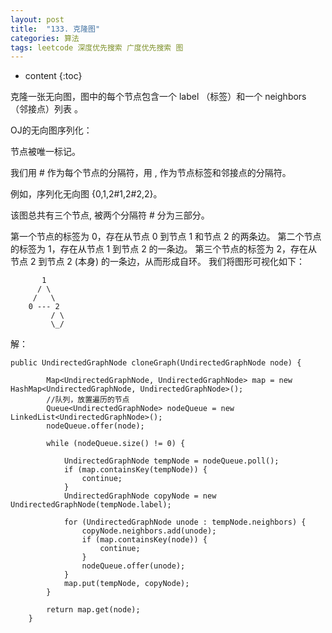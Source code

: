 ```yaml
---
layout: post
title:  "133. 克隆图"
categories: 算法
tags: leetcode 深度优先搜索 广度优先搜索 图
---
```


* content
{:toc}

<!--more-->

克隆一张无向图，图中的每个节点包含一个 label （标签）和一个 neighbors （邻接点）列表 。

OJ的无向图序列化：

节点被唯一标记。

我们用 # 作为每个节点的分隔符，用 , 作为节点标签和邻接点的分隔符。

例如，序列化无向图 {0,1,2#1,2#2,2}。

该图总共有三个节点, 被两个分隔符  # 分为三部分。 

第一个节点的标签为 0，存在从节点 0 到节点 1 和节点 2 的两条边。
第二个节点的标签为 1，存在从节点 1 到节点 2 的一条边。
第三个节点的标签为 2，存在从节点 2 到节点 2 (本身) 的一条边，从而形成自环。
我们将图形可视化如下：

```
       1
      / \
     /   \
    0 --- 2
         / \
         \_/
```

解：

```
public UndirectedGraphNode cloneGraph(UndirectedGraphNode node) {

        Map<UndirectedGraphNode, UndirectedGraphNode> map = new HashMap<UndirectedGraphNode, UndirectedGraphNode>();
        //队列，放置遍历的节点
        Queue<UndirectedGraphNode> nodeQueue = new LinkedList<UndirectedGraphNode>();
        nodeQueue.offer(node);

        while (nodeQueue.size() != 0) {

            UndirectedGraphNode tempNode = nodeQueue.poll();
            if (map.containsKey(tempNode)) {
                continue;
            }
            UndirectedGraphNode copyNode = new UndirectedGraphNode(tempNode.label);

            for (UndirectedGraphNode unode : tempNode.neighbors) {
                copyNode.neighbors.add(unode);
                if (map.containsKey(node)) {
                    continue;
                }
                nodeQueue.offer(unode);
            }
            map.put(tempNode, copyNode);
        }

        return map.get(node);
    }
```